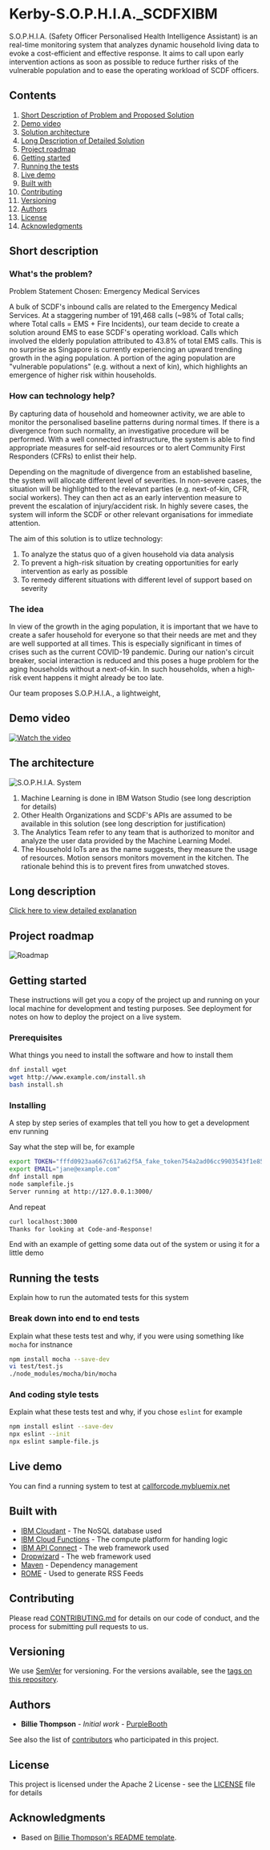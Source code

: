# Kerby-S.O.P.H.I.A._SCDFXIBM
S.O.P.H.I.A. (Safety Officer Personalised Health Intelligence Assistant) is an real-time monitoring system that analyzes dynamic household living data to evoke a cost-efficient and effective response. It aims to call upon early intervention actions as soon as possible to reduce further risks of the vulnerable population and to ease the operating workload of SCDF officers.

## Contents

1. [Short Description of Problem and Proposed Solution](#short-description)
1. [Demo video](#demo-video)
1. [Solution architecture](#the-architecture)
1. [Long Description of Detailed Solution](#long-description)
1. [Project roadmap](#project-roadmap)
1. [Getting started](#getting-started)
1. [Running the tests](#running-the-tests)
1. [Live demo](#live-demo)
1. [Built with](#built-with)
1. [Contributing](#contributing)
1. [Versioning](#versioning)
1. [Authors](#authors)
1. [License](#license)
1. [Acknowledgments](#acknowledgments)

## Short description

### What's the problem? 

Problem Statement Chosen: Emergency Medical Services

A bulk of SCDF's inbound calls are related to the Emergency Medical Services. At a staggering number of 191,468 calls (~98% of Total calls; where Total calls = EMS + Fire Incidents), our team decide to create a solution around EMS to ease SCDF's operating workload. Calls which involved the elderly population attributed to 43.8% of total EMS calls. This is no surprise as Singapore is currently experiencing an upward trending growth in the aging population. A portion of the aging population are "vulnerable populations" (e.g. without a next of kin), which highlights an emergence of higher risk within households.

### How can technology help?

By capturing data of household and homeowner activity, we are able to monitor the personalised baseline patterns during normal times. If there is a divergence from such normality, an investigative procedure will be performed. With a well connected infrastructure, the system is able to find appropriate measures for self-aid resources or to alert Community First Responders (CFRs) to enlist their help. 

Depending on the magnitude of divergence from an established baseline, the system will allocate different level of severities. In non-severe cases, the situation will be highlighted to the relevant parties (e.g. next-of-kin, CFR, social workers). They can then act as an early intervention measure to prevent the escalation of injury/accident risk. In highly severe cases, the system will inform the SCDF or other relevant organisations for immediate attention. 

The aim of this solution is to utlize technology:
1. To analyze the status quo of a given household via data analysis
2. To prevent a high-risk situation by creating opportunities for early intervention as early as possible
3. To remedy different situations with different level of support based on severity

### The idea

In view of the growth in the aging population, it is important that we have to create a safer household for everyone so that their needs are met and they are well supported at all times. This is especially significant in times of crises such as the current COVID-19 pandemic. During our nation's circuit breaker, social interaction is reduced and this poses a huge problem for the aging households without a next-of-kin. In such households, when a high-risk event happens it might already be too late.

Our team proposes S.O.P.H.I.A., a lightweight,

## Demo video

[![Watch the video](https://github.com/Code-and-Response/Liquid-Prep/blob/master/images/IBM-interview-video-image.png)](https://youtu.be/vOgCOoy_Bx0)

## The architecture

![S.O.P.H.I.A. System](solution-architecture.PNG)

1. Machine Learning is done in IBM Watson Studio (see long description for details)
2. Other Health Organizations and SCDF's APIs are assumed to be available in this solution (see long description for justification)
3. The Analytics Team refer to any team that is authorized to monitor and analyze the user data provided by the Machine Learning Model.
4. The Household IoTs are as the name suggests, they measure the usage of resources. Motion sensors monitors movement in the kitchen. The rationale behind this is to prevent fires from unwatched stoves.

## Long description

[Click here to view detailed explanation](LONGDESCRIPTION.md)

## Project roadmap

![Roadmap](roadmap.jpg)

## Getting started

These instructions will get you a copy of the project up and running on your local machine for development and testing purposes. See deployment for notes on how to deploy the project on a live system.

### Prerequisites

What things you need to install the software and how to install them

```bash
dnf install wget
wget http://www.example.com/install.sh
bash install.sh
```

### Installing

A step by step series of examples that tell you how to get a development env running

Say what the step will be, for example

```bash
export TOKEN="fffd0923aa667c617a62f5A_fake_token754a2ad06cc9903543f1e85"
export EMAIL="jane@example.com"
dnf install npm
node samplefile.js
Server running at http://127.0.0.1:3000/
```

And repeat

```bash
curl localhost:3000
Thanks for looking at Code-and-Response!
```

End with an example of getting some data out of the system or using it for a little demo

## Running the tests

Explain how to run the automated tests for this system

### Break down into end to end tests

Explain what these tests test and why, if you were using something like `mocha` for instnance

```bash
npm install mocha --save-dev
vi test/test.js
./node_modules/mocha/bin/mocha
```

### And coding style tests

Explain what these tests test and why, if you chose `eslint` for example

```bash
npm install eslint --save-dev
npx eslint --init
npx eslint sample-file.js
```

## Live demo

You can find a running system to test at [callforcode.mybluemix.net](http://callforcode.mybluemix.net/)

## Built with

* [IBM Cloudant](https://cloud.ibm.com/catalog?search=cloudant#search_results) - The NoSQL database used
* [IBM Cloud Functions](https://cloud.ibm.com/catalog?search=cloud%20functions#search_results) - The compute platform for handing logic
* [IBM API Connect](https://cloud.ibm.com/catalog?search=api%20connect#search_results) - The web framework used
* [Dropwizard](http://www.dropwizard.io/1.0.2/docs/) - The web framework used
* [Maven](https://maven.apache.org/) - Dependency management
* [ROME](https://rometools.github.io/rome/) - Used to generate RSS Feeds

## Contributing

Please read [CONTRIBUTING.md](CONTRIBUTING.md) for details on our code of conduct, and the process for submitting pull requests to us.

## Versioning

We use [SemVer](http://semver.org/) for versioning. For the versions available, see the [tags on this repository](https://github.com/your/project/tags).

## Authors

* **Billie Thompson** - *Initial work* - [PurpleBooth](https://github.com/PurpleBooth)

See also the list of [contributors](https://github.com/Code-and-Response/Project-Sample/graphs/contributors) who participated in this project.

## License

This project is licensed under the Apache 2 License - see the [LICENSE](LICENSE) file for details

## Acknowledgments

* Based on [Billie Thompson's README template](https://gist.github.com/PurpleBooth/109311bb0361f32d87a2). 
